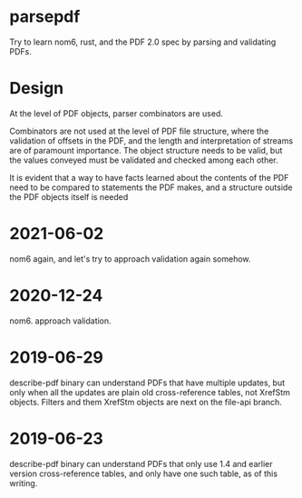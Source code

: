 # parsepdf

Try to learn nom6, rust, and the PDF 2.0 spec by parsing and validating PDFs.

# Design

At the level of PDF objects, parser combinators are used.

Combinators are not used at the level of PDF file structure, where the validation of offsets in the PDF,
and the length and interpretation of streams are of paramount importance.  The object structure needs
to be valid, but the values conveyed must be validated and checked among each other.

It is evident that a way to have facts learned about the contents of the PDF need to be compared to
statements the PDF makes, and a structure outside the PDF objects itself is needed

# 2021-06-02

nom6 again, and let's try to approach validation again somehow.

# 2020-12-24

nom6.  approach validation.

# 2019-06-29

describe-pdf binary can understand PDFs that have multiple updates, but only when all the updates
are plain old cross-reference tables, not XrefStm objects.  Filters and them XrefStm objects are next
on the file-api branch.

# 2019-06-23

describe-pdf binary can understand PDFs that only use 1.4 and earlier version cross-reference tables,
and only have one such table, as of this writing.

